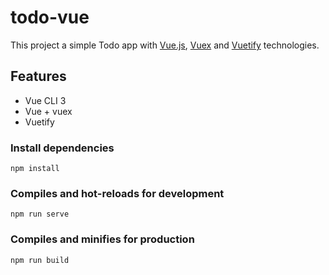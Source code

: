 # todo-vue
This project a simple Todo app with [Vue.js], [Vuex] and [Vuetify] technologies.

[Vue.js]: https://vuejs.org
[Vuex]: https://vuex.vuejs.org
[Vuetify]: https://vuetifyjs.com

## Features
 - Vue CLI 3
 - Vue + vuex
 - Vuetify

### Install dependencies
```
npm install
```

### Compiles and hot-reloads for development
```
npm run serve
```

### Compiles and minifies for production
```
npm run build
```
